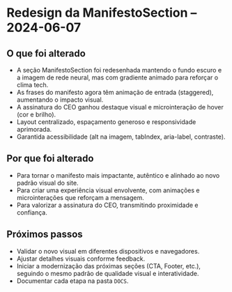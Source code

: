 # Redesign da ManifestoSection – 2024-06-07

## O que foi alterado
- A seção ManifestoSection foi redesenhada mantendo o fundo escuro e a imagem de rede neural, mas com gradiente animado para reforçar o clima tech.
- As frases do manifesto agora têm animação de entrada (staggered), aumentando o impacto visual.
- A assinatura do CEO ganhou destaque visual e microinteração de hover (cor e brilho).
- Layout centralizado, espaçamento generoso e responsividade aprimorada.
- Garantida acessibilidade (alt na imagem, tabIndex, aria-label, contraste).

## Por que foi alterado
- Para tornar o manifesto mais impactante, autêntico e alinhado ao novo padrão visual do site.
- Para criar uma experiência visual envolvente, com animações e microinterações que reforçam a mensagem.
- Para valorizar a assinatura do CEO, transmitindo proximidade e confiança.

## Próximos passos
- Validar o novo visual em diferentes dispositivos e navegadores.
- Ajustar detalhes visuais conforme feedback.
- Iniciar a modernização das próximas seções (CTA, Footer, etc.), seguindo o mesmo padrão de qualidade visual e interatividade.
- Documentar cada etapa na pasta `DOCS`. 